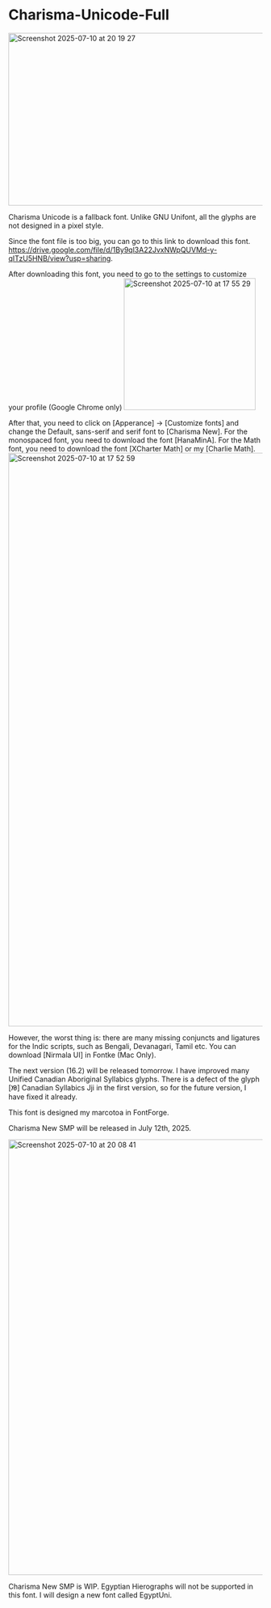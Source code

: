 # Charisma-Unicode-Full
<img width="669" height="342" alt="Screenshot 2025-07-10 at 20 19 27" src="https://github.com/user-attachments/assets/23c610a9-05cf-4483-99e1-649aa8de5ea2" />

Charisma Unicode is a fallback font. Unlike GNU Unifont, all the glyphs are not designed in a pixel style.

Since the font file is too big, you can go to this link to download this font.
https://drive.google.com/file/d/1By9ql3A22JvxNWpQUVMd-y-qITzU5HNB/view?usp=sharing.

After downloading this font, you need to go to the settings to customize your profile (Google Chrome only) 
<img width="261" alt="Screenshot 2025-07-10 at 17 55 29" src="https://github.com/user-attachments/assets/d9bed93b-fdff-48e8-a0ca-2275906fe5e6" />


After that, you need to click on [Apperance] -> [Customize fonts] and change the Default, sans-serif and serif font to [Charisma New]. For the monospaced font, you need to download the font [HanaMinA]. For the Math font, you need to download the font [XCharter Math] or my [Charlie Math]. <img width="1136" alt="Screenshot 2025-07-10 at 17 52 59" src="https://github.com/user-attachments/assets/bd47718f-74b2-427d-b743-6bb353840f36" />

However, the worst thing is: there are many missing conjuncts and ligatures for the Indic scripts, such as Bengali, Devanagari, Tamil etc. You can download [Nirmala UI] in Fontke (Mac Only).

The next version (16.2) will be released tomorrow. I have improved many Unified Canadian Aboriginal Syllabics glyphs. There is a defect of the glyph [ᘠ] Canadian Syllabics Jji in the first version, so for the future version, I have fixed it already.

This font is designed my marcotoa in FontForge.

Charisma New SMP will be released in July 12th, 2025.

<img width="1439" height="863" alt="Screenshot 2025-07-10 at 20 08 41" src="https://github.com/user-attachments/assets/c5bb47cc-240a-43ed-8a64-57f689cb5ba2" />

Charisma New SMP is WIP. Egyptian Hierographs will not be supported in this font. I will design a new font called EgyptUni.
